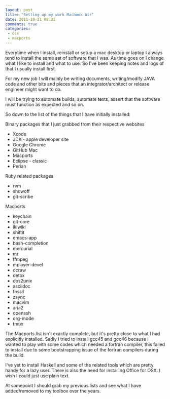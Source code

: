 ```yaml
---
layout: post
title: "Setting up my work Macbook Air"
date: 2011-10-21 08:21
comments: true
categories:
 - osx
 - macports
---
```


Everytime when I install, reinstall or setup a mac desktop or laptop I
always tend to install the same set of software that I was. As time
goes on I change what I like to install and what to use. So I've been
keeping notes and logs of that I usually install first.

For my new job I will mainly be writing documents, writing/modify JAVA
code and other bits and pieces that an integrator/architect or release
engineer might want to do.

I will be trying to automate builds, automate tests, assert that the
software must function as expected and so on.

So down to the list of the things that I have initially installed:

Binary packages that I just grabbed from their respective websites

* Xcode
* JDK - apple developer site
* Google Chrome
* GitHub Mac
* Macports
* Eclipse - classic
* Perian

Ruby related packages

* rvm
* showoff
* git-scribe

Macports

* keychain
* git-core
* ikiwiki
* shiftit
* emacs-app
* bash-completion
* mercurial
* mr
* ffmpeg
* mplayer-devel
* dcraw
* detox
* dos2unix
* asciidoc
* fossil
* zsync
* macvim
* aria2
* openssh
* org-mode
* tmux

The Macports list isn't exactly complete, but it's pretty close to
what I had explicitly installed. Sadly I tried to install gcc45 and
gcc46 because I wanted to play with some codes which needed a fortran
compiler, this failed to install due to some bootstrapping issue of
the fortran compilers during the build.

I've yet to install Haskell and some of the related tools which are
pretty handy for a lazy user. There is also the need for installing
Office for OSX. I wish I could just use plain text.

At somepoint I should grab my previous lists and see what I have
added/removed to my toolbox over the years.
